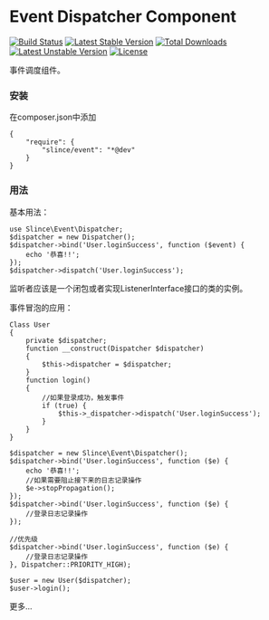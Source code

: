 # Event Dispatcher Component

[![Build Status](https://travis-ci.org/slince/event.svg?branch=master)](https://travis-ci.org/slince/event)
[![Latest Stable Version](https://poser.pugx.org/slince/event/v/stable)](https://packagist.org/packages/slince/event)
[![Total Downloads](https://poser.pugx.org/slince/event/downloads)](https://packagist.org/packages/slince/event)
[![Latest Unstable Version](https://poser.pugx.org/slince/event/v/unstable)](https://packagist.org/packages/slince/event)
[![License](https://poser.pugx.org/slince/event/license)](https://packagist.org/packages/slince/event)

事件调度组件。

### 安装

在composer.json中添加
```
{
    "require": {
        "slince/event": "*@dev"
    }
}

```
### 用法

基本用法：

```
use Slince\Event\Dispatcher;
$dispatcher = new Dispatcher();
$dispatcher->bind('User.loginSuccess', function ($event) {
    echo '恭喜!!';
});
$dispatcher->dispatch('User.loginSuccess');
```
监听者应该是一个闭包或者实现ListenerInterface接口的类的实例。

事件冒泡的应用：
```
Class User
{
    private $dispatcher;
    function __construct(Dispatcher $dispatcher)
    {
        $this->dispatcher = $dispatcher;
    }
    function login()
    {
        //如果登录成功，触发事件
        if (true) {
            $this->_dispatcher->dispatch('User.loginSuccess');
        }
    }
}

$dispatcher = new Slince\Event\Dispatcher();
$dispatcher->bind('User.loginSuccess', function ($e) {
    echo '恭喜!!';
    //如果需要阻止接下来的日志记录操作
    $e->stopPropagation();
});
$dispatcher->bind('User.loginSuccess', function ($e) {
    //登录日志记录操作
});

//优先级
$dispatcher->bind('User.loginSuccess', function ($e) {
    //登录日志记录操作
}, Dispatcher::PRIORITY_HIGH);

$user = new User($dispatcher);
$user->login();
```
更多...
